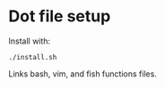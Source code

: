 # Dot file setup

Install with:

```shell
./install.sh
```

Links bash, vim, and fish functions files.
